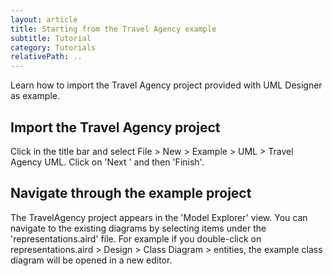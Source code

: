 ```yaml
---
layout: article
title: Starting from the Travel Agency example
subtitle: Tutorial
category: Tutorials
relativePath: ..
---
```


Learn how to import the Travel Agency project provided with UML Designer as example.

Import the Travel Agency project
--------------------------------

Click in the title bar and select File &gt; New &gt; Example &gt; UML &gt; Travel Agency UML. Click on 'Next ' and then 'Finish'.

Navigate through the example project
------------------------------------

The TravelAgency project appears in the 'Model Explorer' view. You can navigate to the existing diagrams by selecting items under the 'representations.aird' file. For example if you double-click on representations.aird &gt; Design &gt; Class Diagram &gt; entities, the example class diagram will be opened in a new editor.
